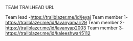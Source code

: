 TEAM TRAILHEAD URL

Team lead -https://trailblazer.me/id/jeyaj
Team member 1-https://trailblazer.me/id/lavanyamari29
Team member 2-https://trailblazer.me/id/lavanyap2003
Team member 3-https://trailblazer.me/id/kaleeshwari5112
